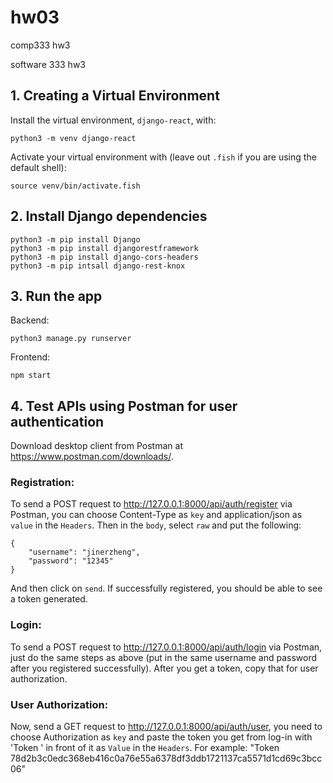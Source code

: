 # hw03
comp333 hw3

software 333 hw3

## 1. Creating a Virtual Environment
Install the virtual environment, `django-react`, with:
```shell
python3 -m venv django-react
```

Activate your virtual environment with (leave out `.fish` if you are using the default shell):

```shell
source venv/bin/activate.fish
```

## 2. Install Django dependencies
```shell
python3 -m pip install Django
python3 -m pip install djangorestframework
python3 -m pip install django-cors-headers
python3 -m pip intsall django-rest-knox
```

## 3. Run the app
Backend:
```shell
python3 manage.py runserver
```
Frontend:
```shell
npm start
```

## 4. Test APIs using Postman for user authentication
Download desktop client from Postman at <https://www.postman.com/downloads/>.
### Registration:
To send a POST request to <http://127.0.0.1:8000/api/auth/register> via Postman, you can choose Content-Type as `key` and application/json as `value` in the `Headers`. Then in the `body`, select `raw` and put the following:
```shell
{
    "username": "jinerzheng",
    "password": "12345"
}
```
And then click on `send`. If successfully registered, you should be able to see a token generated.

### Login:
To send a POST request to <http://127.0.0.1:8000/api/auth/login> via Postman, just do the same steps as above (put in the same username and password after you registered successfully). After you get a token, copy that for user authorization.

### User Authorization:
Now, send a GET request to <http://127.0.0.1:8000/api/auth/user>, you need to choose Authorization as `key` and paste the token you get from log-in with 'Token ' in front of it as `Value` in the `Headers`. For example: "Token 78d2b3c0edc368eb416c0a76e55a6378df3ddb1721137ca5571d1cd69c3bcc06"



